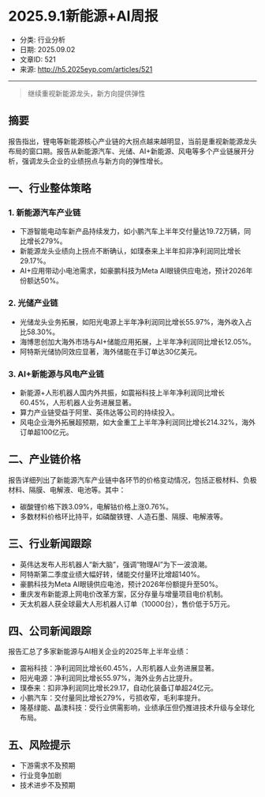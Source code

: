 # 2025.9.1新能源+AI周报

- 分类: 行业分析
- 日期: 2025.09.02
- 文章ID: 521
- 来源: http://h5.2025eyp.com/articles/521

---

> 继续重视新能源龙头，新方向提供弹性

## 摘要

报告指出，锂电等新能源核心产业链的大拐点越来越明显，当前是重视新能源龙头布局的窗口期。报告从新能源汽车、光储、AI+新能源、风电等多个产业链展开分析，强调龙头企业的业绩拐点与新方向的弹性增长。

## 一、行业整体策略

### 1. 新能源汽车产业链

- 下游智能电动车新产品持续发力，如小鹏汽车上半年交付量达19.72万辆，同比增长279%。
- 新能源龙头业绩向上拐点不断确认，如璞泰来上半年扣非净利润同比增长29.17%。
- AI+应用带动小电池需求，如豪鹏科技为Meta AI眼镜供应电池，预计2026年份额达50%。

### 2. 光储产业链

- 光储龙头业务拓展，如阳光电源上半年净利润同比增长55.97%，海外收入占比58.30%。
- 海博思创加大海外市场与AI+储能应用拓展，上半年净利润同比增长12.05%。
- 阿特斯光储协同效应显著，海外储能在手订单达30亿美元。

### 3. AI+新能源与风电产业链

- 新能源+人形机器人国内外共振，如震裕科技上半年净利润同比增长60.45%，人形机器人业务进展显著。
- 算力产业链受益于阿里、英伟达等公司的持续投入。
- 风电企业海外拓展超预期，如大金重工上半年净利润同比增长214.32%，海外订单超100亿元。

## 二、产业链价格

报告详细列出了新能源汽车产业链中各环节的价格变动情况，包括正极材料、负极材料、隔膜、电解液、电池等。其中：

- 碳酸锂价格下跌3.09%，电解钴价格上涨0.76%。
- 多数材料价格环比持平，如磷酸铁锂、人造石墨、隔膜、电解液等。

## 三、行业新闻跟踪

- 英伟达发布人形机器人“新大脑”，强调“物理AI”为下一波浪潮。
- 阿特斯第二季度业绩大幅好转，储能交付量环比增超140%。
- 豪鹏科技为Meta AI眼镜供应电池，预计2026年份额提升至50%。
- 重庆发布新能源上网电价改革方案，区分存量与增量项目电价机制。
- 天太机器人获全球最大人形机器人订单（10000台），售价低于5万元。

## 四、公司新闻跟踪

报告汇总了多家新能源与AI相关企业的2025年上半年业绩：

- 震裕科技：净利润同比增长60.45%，人形机器人业务进展显著。
- 阳光电源：净利润同比增长55.97%，海外业务占比提升。
- 璞泰来：扣非净利润同比增长29.17，自动化装备订单超24亿元。
- 小鹏汽车：交付量同比增长279%，亏损收窄，毛利率提升。
- 隆基绿能、晶澳科技：受行业供需影响，业绩承压但仍推进技术升级与全球化布局。

## 五、风险提示

- 下游需求不及预期
- 行业竞争加剧
- 技术进步不及预期
